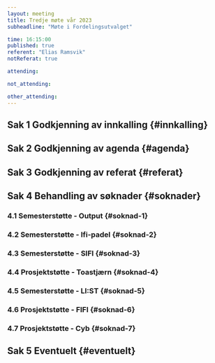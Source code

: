 ```yaml
---
layout: meeting
title: Tredje møte vår 2023
subheadline: "Møte i Fordelingsutvalget"

time: 16:15:00
published: true
referent: "Elias Ramsvik"
notReferat: true

attending:

not_attending:

other_attending:
---
```


## Sak 1 Godkjenning av innkalling {#innkalling}

## Sak 2 Godkjenning av agenda {#agenda}

## Sak 3 Godkjenning av referat {#referat}

## Sak 4 Behandling av søknader {#soknader}

### 4.1 Semesterstøtte - Output {#soknad-1}

### 4.2 Semesterstøtte - Ifi-padel {#soknad-2}

### 4.3 Semesterstøtte - SIFI {#soknad-3}

### 4.4 Prosjektstøtte - Toastjærn {#soknad-4}

### 4.5 Semesterstøtte - LI:ST {#soknad-5}

### 4.6 Prosjektstøtte - FIFI {#soknad-6}

### 4.7 Prosjektstøtte - Cyb {#soknad-7}

## Sak 5 Eventuelt {#eventuelt}
